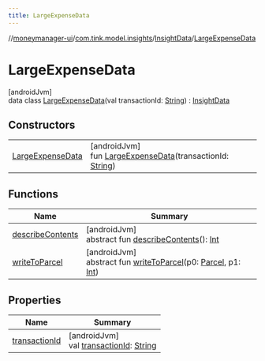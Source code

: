 ```yaml
---
title: LargeExpenseData
---
```

//[moneymanager-ui](../../../../index.html)/[com.tink.model.insights](../../index.html)/[InsightData](../index.html)/[LargeExpenseData](index.html)



# LargeExpenseData



[androidJvm]\
data class [LargeExpenseData](index.html)(val transactionId: [String](https://kotlinlang.org/api/latest/jvm/stdlib/kotlin/-string/index.html)) : [InsightData](../index.html)



## Constructors


| | |
|---|---|
| [LargeExpenseData](-large-expense-data.html) | [androidJvm]<br>fun [LargeExpenseData](-large-expense-data.html)(transactionId: [String](https://kotlinlang.org/api/latest/jvm/stdlib/kotlin/-string/index.html)) |


## Functions


| Name | Summary |
|---|---|
| [describeContents](../../../com.tink.service.provider/-provider-filter/index.html#-1578325224%2FFunctions%2F1000845458) | [androidJvm]<br>abstract fun [describeContents](../../../com.tink.service.provider/-provider-filter/index.html#-1578325224%2FFunctions%2F1000845458)(): [Int](https://kotlinlang.org/api/latest/jvm/stdlib/kotlin/-int/index.html) |
| [writeToParcel](../../../com.tink.service.provider/-provider-filter/index.html#-1754457655%2FFunctions%2F1000845458) | [androidJvm]<br>abstract fun [writeToParcel](../../../com.tink.service.provider/-provider-filter/index.html#-1754457655%2FFunctions%2F1000845458)(p0: [Parcel](https://developer.android.com/reference/kotlin/android/os/Parcel.html), p1: [Int](https://kotlinlang.org/api/latest/jvm/stdlib/kotlin/-int/index.html)) |


## Properties


| Name | Summary |
|---|---|
| [transactionId](transaction-id.html) | [androidJvm]<br>val [transactionId](transaction-id.html): [String](https://kotlinlang.org/api/latest/jvm/stdlib/kotlin/-string/index.html) |

